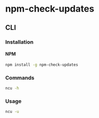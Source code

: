 # npm-check-updates

## CLI

### Installation

#### NPM

```sh
npm install -g npm-check-updates
```

### Commands

```sh
ncu -h
```

### Usage

```sh
ncu -u
```
